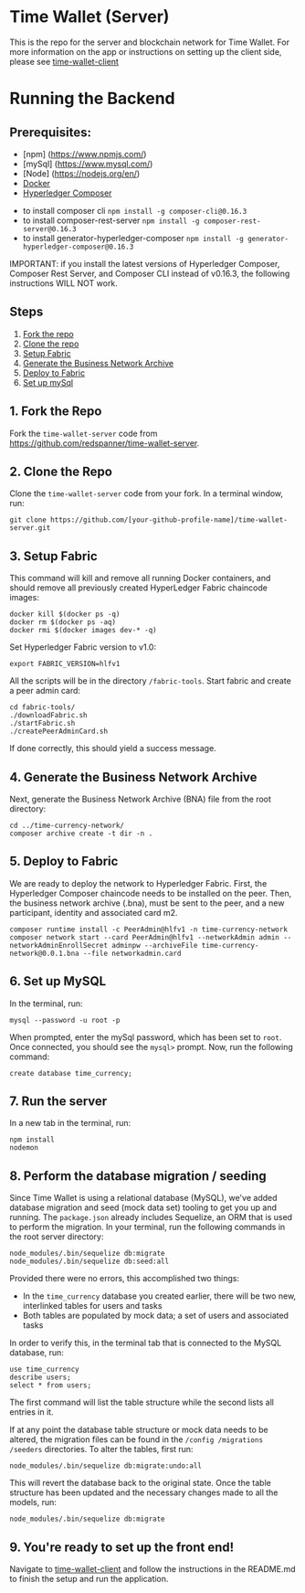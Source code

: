 # Time Wallet (Server)

This is the repo for the server and blockchain network for Time Wallet. For more information on the app or instructions on setting up the client side, please see [time-wallet-client](https://github.com/redspanner/time-wallet-client)

# Running the Backend

## Prerequisites:
- [npm] (https://www.npmjs.com/)  
- [mySql] (https://www.mysql.com/)
- [Node] (https://nodejs.org/en/)
- [Docker](https://www.docker.com/)
- [Hyperledger Composer](https://hyperledger.github.io/composer/installing/development-tools.html)
* to install composer cli
  `npm install -g composer-cli@0.16.3`
* to install composer-rest-server
  `npm install -g composer-rest-server@0.16.3`
* to install generator-hyperledger-composer
  `npm install -g generator-hyperledger-composer@0.16.3`
  
IMPORTANT: if you install the latest versions of Hyperledger Composer, Composer Rest Server, and Composer CLI instead of v0.16.3, the following instructions WILL NOT work.

## Steps
  1. [Fork the repo](#1-fork-the-repo)
  2. [Clone the repo](#2-clone-the-repo)
  3. [Setup Fabric](#3-setup-fabric)
  4. [Generate the Business Network Archive](#4-generate-the-business-network-archive)
  5. [Deploy to Fabric](#5-deploy-to-fabric)
  6. [Set up mySql](#6-clone-the-repo)

## 1. Fork the Repo

  Fork the `time-wallet-server` code from https://github.com/redspanner/time-wallet-server.

## 2. Clone the Repo

  Clone the `time-wallet-server` code from your fork. In a terminal window, run:

  `git clone https://github.com/[your-github-profile-name]/time-wallet-server.git`

## 3. Setup Fabric

This command will kill and remove all running Docker containers, and should remove all previously created HyperLedger Fabric chaincode images:

```none
docker kill $(docker ps -q)
docker rm $(docker ps -aq)
docker rmi $(docker images dev-* -q)
```

Set Hyperledger Fabric version to v1.0:

`export FABRIC_VERSION=hlfv1`

All the scripts will be in the directory `/fabric-tools`. Start fabric and create a peer admin card:

```
cd fabric-tools/
./downloadFabric.sh
./startFabric.sh
./createPeerAdminCard.sh
```

If done correctly, this should yield a success message.

## 4. Generate the Business Network Archive

Next, generate the Business Network Archive (BNA) file from the root directory:

```
cd ../time-currency-network/
composer archive create -t dir -n .
```

## 5. Deploy to Fabric

We are ready to deploy the network to Hyperledger Fabric. First, the Hyperledger Composer chaincode needs to be installed on the peer. Then, the business network archive (.bna), must be sent to the peer, and a new participant, identity and associated card m2.

```
composer runtime install -c PeerAdmin@hlfv1 -n time-currency-network
composer network start --card PeerAdmin@hlfv1 --networkAdmin admin --networkAdminEnrollSecret adminpw --archiveFile time-currency-network@0.0.1.bna --file networkadmin.card
```

## 6. Set up MySQL

In the terminal, run:

`mysql --password -u root -p`

When prompted, enter the mySql password, which has been set to `root`. Once connected, you should see the `mysql>` prompt. Now, run the following command:

`create database time_currency;`

## 7. Run the server

In a new tab in the terminal, run:
```
npm install
nodemon
```
## 8. Perform the database migration / seeding

Since Time Wallet is using a relational database (MySQL), we've added database migration and seed (mock data set) tooling to get you up and running. The `package.json` already includes Sequelize, an ORM that is used to perform the migration. In your terminal, run the following commands in the root server directory: 

```
node_modules/.bin/sequelize db:migrate
node_modules/.bin/sequelize db:seed:all
```

Provided there were no errors, this accomplished two things:

- In the `time_currency` database you created earlier, there will be two new, interlinked tables for users and tasks
- Both tables are populated by mock data; a set of users and associated tasks 

In order to verify this, in the terminal tab that is connected to the MySQL database, run:

```
use time_currency
describe users;
select * from users;
```

The first command will list the table structure while the second lists all entries in it.

If at any point the database table structure or mock data needs to be altered, the migration files can be found in the `/config /migrations /seeders` directories. To alter the tables, first run:

`node_modules/.bin/sequelize db:migrate:undo:all`

This will revert the database back to the original state. Once the table structure has been updated and the necessary changes made to all the models, run:

`node_modules/.bin/sequelize db:migrate`

## 9. You're ready to set up the front end!

Navigate to [time-wallet-client](https://github.com/redspanner/time-wallet-client) and follow the instructions in the README.md to finish the setup and run the application.
